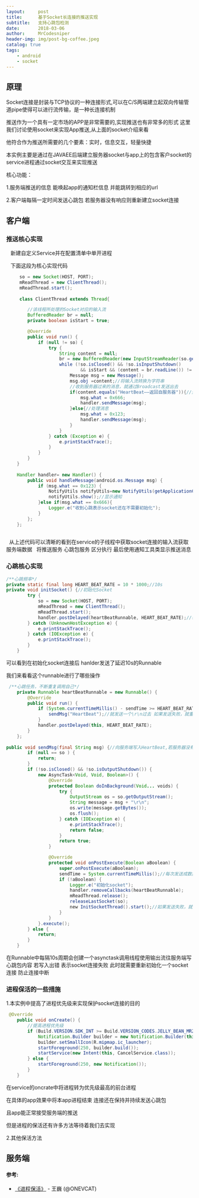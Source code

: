 ```yaml
---
layout:     post
title:      基于Socket长连接的推送实现
subtitle:   支持心跳包检测
date:       2018-03-06
author:     MrCodesniper
header-img: img/post-bg-coffee.jpeg
catalog: true
tags:
    - android
    - socket
---
```


## 原理

Socket连接是封装与TCP协议的一种连接形式,可以在C/S两端建立起双向传输管道pipe使得可以进行流传输，是一种长连接机制

推送作为一个具有一定市场的APP是非常需要的,实现推送也有非常多的形式 这里我们讨论使用socket来实现App推送,从上面的socket介绍来看

他符合作为推送所需要的几个要素：实时，信息交互，轻量快捷

本实例主要是通过在JAVAEE后端建立服务器socket与app上的包含客户socket的service进程通过socket交互来实现推送

核心功能：

1.服务端推送的信息 能唤起app的通知栏信息 并能跳转到相应的url

2.客户端每隔一定时间发送心跳包 若服务器没有响应则重新建立socket连接

## 客户端

### 推送核心实现

    新建自定义Service并在配置清单中单开进程
    
    下面这段为核心实现代码
    
```java
     so = new Socket(HOST, PORT);
     mReadThread = new ClientThread();
     mReadThread.start();
     
     class ClientThread extends Thread{

        //该线程所处理的Socket对应的输入流
        BufferedReader br = null;
        private boolean isStart = true;

        @Override
        public void run() {
            if (null != so) {
                try {
                    String content = null;
                    br = new BufferedReader(new InputStreamReader(so.getInputStream()));//得到输入流
                    while (!so.isClosed() && !so.isInputShutdown()
                            && isStart && (content = br.readLine()) != null) {
                        Message msg = new Message();
                        msg.obj =content;//将输入流转换为字符串
                        //收到服务器过来的消息，就通过Broadcast发送出去
                        if(content.equals("HeartBeat——返回自服务器")){//处理心跳回复
                            msg.what = 0x666;
                            handler.sendMessage(msg);
                        }else{//处理消息
                            msg.what = 0x123;
                            handler.sendMessage(msg);
                        }
                    }
                } catch (Exception e) {
                    e.printStackTrace();
                }
            }
        }
    }
    
    Handler handler= new Handler() {
        public void handleMessage(android.os.Message msg) {
            if (msg.what == 0x123) {
                NotifyUtils notifyUtils=new NotifyUtils(getApplicationContext(),msg.obj.toString());
                notifyUtils.show();//显示通知
            }else if(msg.what == 0x666){
                Logger.e("收到心跳表示socket还在不需要初始化");
            }
        };
    };
    
```
    
   从上述代码可以清晰的看到在service的子线程中获取socket连接的输入流获取服务端数据
   将推送服务 心跳包服务 区分执行 最后使用通知工具类显示推送消息


### 心跳核心实现

```java
/**心跳频率*/
private static final long HEART_BEAT_RATE = 10 * 1000;//10s
private void initSocket() {//初始化Socket
        try {
            so = new Socket(HOST, PORT);
            mReadThread = new ClientThread();
            mReadThread.start();
            handler.postDelayed(heartBeatRunnable, HEART_BEAT_RATE);//初始化成功后，就准备发送心跳包
        } catch (UnknownHostException e) {
            e.printStackTrace();
        } catch (IOException e) {
            e.printStackTrace();
        }
    }
```
可以看到在初始化socket连接后 hanlder发送了延迟10s的Runnable

我们来看看这个runnable进行了哪些操作

```java
 /**心跳任务，不断重复调用自己*/
    private Runnable heartBeatRunnable = new Runnable() {
        @Override
        public void run() {
            if (System.currentTimeMillis() - sendTime >= HEART_BEAT_RATE) {
                sendMsg("HeartBeat");//就发送一个\r\n过去 如果发送失败，就重新初始化一个socket
            }
            handler.postDelayed(this, HEART_BEAT_RATE);
        }
    };
    
public void sendMsg(final String msg) {//向服务端写入HeartBeat,若服务器没有回复就是断开不成功
        if (null == so ) {
            return;
        }
        if (!so.isClosed() && !so.isOutputShutdown()) {
            new AsyncTask<Void, Void, Boolean>() {
                @Override
                protected Boolean doInBackground(Void... voids) {
                    try {
                        OutputStream os = so.getOutputStream();
                        String message = msg + "\r\n";
                        os.write(message.getBytes());
                        os.flush();
                    } catch (IOException e) {
                        e.printStackTrace();
                        return false;
                    }
                    return true;
                }

                @Override
                protected void onPostExecute(Boolean aBoolean) {
                    super.onPostExecute(aBoolean);
                    sendTime = System.currentTimeMillis();//每次发送成数据，就改一下最后成功发送的时间，节省心跳间隔时间
                    if (!aBoolean) {
                        Logger.e("初始化socket");
                        handler.removeCallbacks(heartBeatRunnable);
                        mReadThread.release();
                        releaseLastSocket(so);
                        new InitSocketThread().start();//如果发送失败，就重新初始化一个socket连接
                    }
                }
            }.execute();
        } else {
            return;
        }
    }    
```

在Runnable中每隔10s周期会创建一个asynctask调用线程使用输出流往服务端写心跳包内容
若写入出错 表示socket连接失败 此时就需要重新初始化一个socket连接 防止连接中断

### 进程保活的一些措施


1.本实例中提高了进程优先级来实现保护socket连接的目的

```java
 @Override
    public void onCreate() {
        //提高进程优先级
        if (Build.VERSION.SDK_INT >= Build.VERSION_CODES.JELLY_BEAN_MR2) {
            Notification.Builder builder = new Notification.Builder(this);
            builder.setSmallIcon(R.mipmap.ic_launcher);
            startForeground(250, builder.build());
            startService(new Intent(this, CancelService.class));
        } else {
            startForeground(250, new Notification());
        }
    }
```
在service的oncrate中将进程转为优先级最高的前台进程

在具体的app效果中将本app进程结束 连接还在保持并持续发送心跳包

且app能正常接受服务端的推送

但是进程的保活还有许多方法等待着我们去实现

2.其他保活方法


## 服务端



#### 参考:

- [《进程保活》](http://swifter.tips/log/) - 王巍 (@ONEVCAT)


